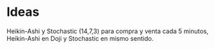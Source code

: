 # Ideas
Heikin-Ashi y Stochastic (14,7,3) para compra y venta cada 5 minutos, Heikin-Ashi en Doji y Stochastic en mismo sentido.
